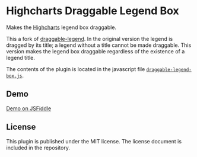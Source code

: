 # Highcharts Draggable Legend Box
Makes the [Highcharts](http://www.highcharts.com/) legend box draggable.

This a fork of [draggable-legend](https://github.com/highslide-software/draggable-legend).
In the original version the legend is dragged by its title; a legend without a title cannot be made draggable.
This version makes the legend box draggable regardless of the existence of a legend title.

The contents of the plugin is located in the javascript file [`draggable-legend-box.js`](https://github.com/masih/draggable-legend-box/blob/master/draggable-legend-box.js).

## Demo
[Demo on JSFiddle](http://jsfiddle.net/masih/bA6UM/27/)

## License
This plugin is published under the MIT license.
The license document is included in the repository.
